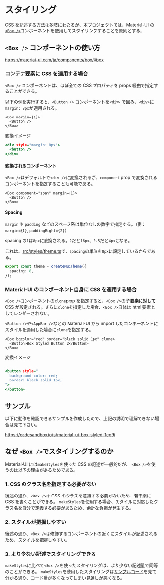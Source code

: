 # スタイリング

CSS を記述する方法は多岐にわたるが、本プロジェクトでは、Material-UI の[`<Box />`](https://material-ui.com/components/box/#box)コンポーネントを使用してスタイリングすることを原則とする。

## `<Box />` コンポーネントの使い方

https://material-ui.com/ja/components/box/#box

### コンテナ要素に CSS を適用する場合

`<Box />` コンポーネントは、ほぼ全ての CSS プロパティを props 経由で指定することができる。

以下の例を実行すると、`<Button />` コンポーネントを`<div>` で囲み、`<div>`に`margin: 8px`が適用される。

```.tsx
<Box margin={1}>
  <Button />
</Box>
```

変換イメージ

```.html
<div style="margin: 8px">
  <button />
</div>
```

#### 変換されるコンポーネント

`<Box />`はデフォルトで`<div />`に変換されるが、`component` prop で変換されるコンポーネントを指定することも可能である。

```.tsx
<Box component="span" margin={1}>
  <Button />
</Box>
```

#### Spacing

`margin` や `padding` などのスペース系は単位なしの数字で指定する。（例：`margin={1}`, `paddingRight={2}`）

spacing の`1`は`8px`に変換される。`2`だと`16px`、`0.5`だと`4px`となる。

これは、[src/styles/theme.ts](../../src/styles/theme.ts)で、`spacing`の単位を`8px`に設定しているからである。

```.ts
export const theme = createMuiTheme({
  spacing: 8,
});
```

### Material-UI のコンポーネント自身に CSS を適用する場合

`<Box />`コンポーネントの`clone`prop を指定すると、`<Box />`の**子要素に対して** CSS が設定される。さらに`clone`を指定した場合、`<Box />`自体は html 要素としてレンダーされない。

`<Button />`や`<AppBar />`などの Material-UI から import したコンポーネントにスタイルを適用した場合に`clone`を指定する。

```.tsx
<Box bgcolor="red" border="black solid 1px" clone>
  <Button>Box Styled Button 2</Button>
</Box>
```

変換イメージ

```.html

<button style="
  background-color: red;
  border: black solid 1px;
">
</button>
```

## サンプル

以下に動作を確認できるサンプルを作成したので、上記の説明で理解できない場合は見て下さい。

https://codesandbox.io/s/material-ui-box-styled-1co9i

## なぜ `<Box />`でスタイリングするのか

Material-UI には`makeStyles`を使った CSS の記述が一般的だが、 `<Box />`を使うのは以下の理由があるためである。

### 1. CSS のクラス名を指定する必要がない

後述の通り、`<Box />`は CSS のクラスを意識する必要がないため、若干楽に CSS を書くことができる。
`makeStyles`を使用する場合、スタイルに対応したクラス名を自分で定義する必要があるため、余計な負担が発生する。

### 2. スタイルが把握しやすい

後述の通り、`<Box />`は修飾するコンポーネントの近くにスタイルが記述されるため、スタイルを把握しやすい。

### 3. より少ない記述でスタイリングできる

`makeStyles`に比べて`<Box />`を使ったスタイリングは、より少ない記述量で同等のことができる。
`makeStyles`を使用したスタイリングは[サンプルコード](https://github.com/mui-org/material-ui/blob/master/docs/src/pages/components/app-bar/ButtonAppBar.tsx)を見て分かる通り、コード量が多くなってしまい見通しが悪くなる。
